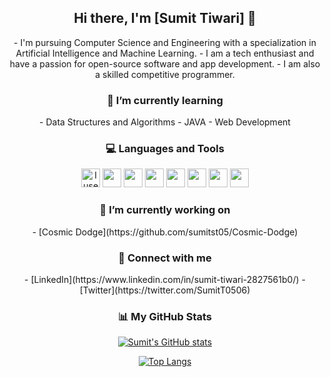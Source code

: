 <h2 align = "center"> Hi there, I'm [Sumit Tiwari] 👋  </h2>

<p align="center">
  - I'm pursuing Computer Science and Engineering with a specialization in Artificial Intelligence and Machine Learning.
  - I am a tech enthusiast and have a passion for open-source software and app development.
  - I am also a skilled competitive programmer.
</p>
  
<h3 align="center"> 🌱 I’m currently learning </h3>

<p align="center">  
  - Data Structures and Algorithms
  - JAVA
  - Web Development
</p>

<h3 align="center"> 💻 Languages and Tools </h3>

<p align="center">
  <img src="https://img.icons8.com/material-sharp/48/4a90e2/arch-linux.png" alt="I use Arch btw" width="30"/>
  <img src="https://img.icons8.com/ios-filled/50/fa314a/git.png" width="30"/>
  <img src="https://img.icons8.com/color/512/c-programming.png" width="30"/>
  <img src="https://img.icons8.com/ios-filled/50/4a90e2/c-plus-plus-logo.png" width="30"/>
  <img src="https://img.icons8.com/ios-filled/50/fa314a/java-coffee-cup-logo--v1.png" width="30"/>
  <img src="https://img.icons8.com/ios-filled/50/4a90e2/python.png" width="30"/>
  <img src="https://img.icons8.com/windows/96/fa314a/console.png" width="30"/>
  <img src="https://img.icons8.com/color/512/lua-language.png" width="30"/>
</p>
 
<h3 align="center"> 🔭 I’m currently working on </h3>

<p align="center">
  - [Cosmic Dodge](https://github.com/sumitst05/Cosmic-Dodge)
</p>

<h3 align="center"> 🤝 Connect with me </h3>

<p align = "center">
  - [LinkedIn](https://www.linkedin.com/in/sumit-tiwari-2827561b0/)
  - [Twitter](https://twitter.com/SumitT0506)
</p>

<h3 align="center"> 📊 My GitHub Stats  </h3>

<span align="center">
  
<div align="center">
  
  [![Sumit's GitHub stats](https://github-readme-stats.vercel.app/api?username=sumitst05&show_icons=true&theme=radical)](https://github.com/sumitst05)
  
</div>
  
<div align = "center"> 
  
  [![Top Langs](https://github-readme-stats.vercel.app/api/top-langs/?username=sumitst05&layout=compact&theme=radical)](https://github.com/sumitst05)
  
</div>
  
</span>
